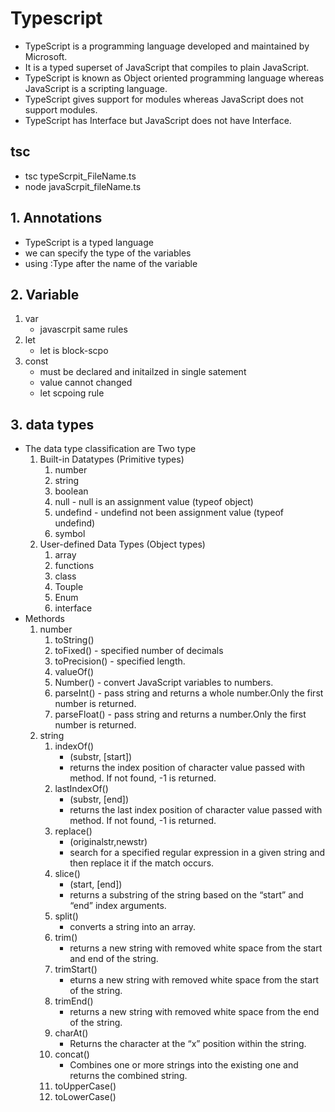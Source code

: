# Typescript

- TypeScript is a programming language developed and maintained by Microsoft.
- It is a typed superset of JavaScript that compiles to plain JavaScript.
- TypeScript is known as Object oriented programming language whereas JavaScript is a scripting language.
- TypeScript gives support for modules whereas JavaScript does not support modules.
- TypeScript has Interface but JavaScript does not have Interface.

## tsc

- tsc typeScrpit_FileName.ts
- node javaScrpit_fileName.ts

## 1. Annotations

- TypeScript is a typed language
- we can specify the type of the variables
- using :Type after the name of the variable

## 2. Variable

1. var
   - javascrpit same rules
2. let
   - let is block-scpo
3. const
   - must be declared and initailzed in single satement
   - value cannot changed
   - let scpoing rule

## 3. data types

- The data type classification are Two type
  1.  Built-in Datatypes (Primitive types)
      1. number
      2. string
      3. boolean
      4. null - null is an assignment value (typeof object)
      5. undefind - undefind not been assignment value (typeof undefind)
      6. symbol
  2.  User-defined Data Types (Object types)
      1. array
      2. functions
      3. class
      4. Touple
      5. Enum
      6. interface
- Methords
  1.  number
      1. toString()
      2. toFixed() - specified number of decimals
      3. toPrecision() - specified length.
      4. valueOf()
      5. Number() - convert JavaScript variables to numbers.
      6. parseInt() - pass string and returns a whole number.Only the first number is returned.
      7. parseFloat() - pass string and returns a number.Only the first number is returned.
  2.  string
      1. indexOf()
         - (substr, [start])
         - returns the index position of character value passed with method. If not found, -1 is returned.
      2. lastIndexOf()
         - (substr, [end])
         - returns the last index position of character value passed with method. If not found, -1 is returned.
      3. replace()
         - (originalstr,newstr)
         - search for a specified regular expression in a given string and then replace it if the match occurs.
      4. slice()
         - (start, [end])
         - returns a substring of the string based on the “start” and “end” index arguments.
      5. split()
         - converts a string into an array.
      6. trim()
         - returns a new string with removed white space from the start and end of the string.
      7. trimStart()
         - eturns a new string with removed white space from the start of the string.
      8. trimEnd()
         - returns a new string with removed white space from the end of the string.
      9. charAt()
         - Returns the character at the “x” position within the string.
      10. concat()
          - Combines one or more strings into the existing one and returns the combined string.
      11. toUpperCase()
      12. toLowerCase()
